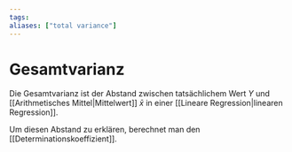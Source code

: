 ```yaml
---
tags:
aliases: ["total variance"]
---
```


# Gesamtvarianz
Die Gesamtvarianz ist der Abstand zwischen tatsächlichem Wert $Y$ und [[Arithmetisches Mittel|Mittelwert]] $\bar x$ in einer [[Lineare Regression|linearen Regression]].

Um diesen Abstand zu erklären, berechnet man den [[Determinationskoeffizient]].

